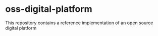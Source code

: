 # oss-digital-platform
This repository contains a reference implementation of an open source digital platform
